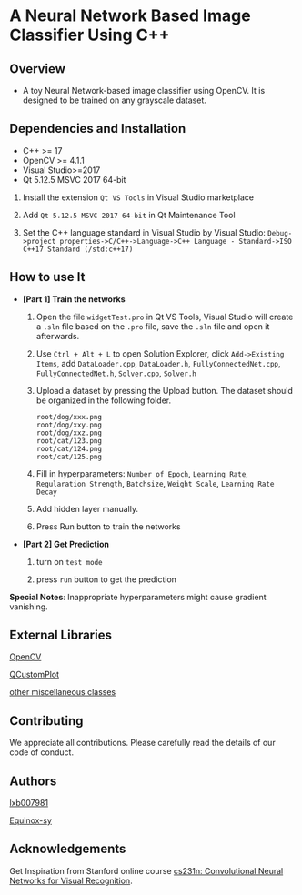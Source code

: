 # A Neural Network Based Image Classifier Using C++

## Overview
- A toy Neural Network-based image classifier using OpenCV. It is designed to be trained on any grayscale dataset.
  
## Dependencies and Installation
- C++ >= 17
- OpenCV >= 4.1.1
- Visual Studio>=2017
- Qt 5.12.5 MSVC 2017 64-bit

1. Install the extension `Qt VS Tools` in Visual Studio marketplace

2. Add `Qt 5.12.5 MSVC 2017 64-bit` in Qt Maintenance Tool

3. Set the C++ language standard in Visual Studio by Visual Studio:  `Debug->project properties->C/C++->Language->C++ Language - Standard->ISO C++17 Standard (/std:c++17)`

## How to use It
- **[Part 1] Train the networks**
    1. Open the file `widgetTest.pro` in Qt VS Tools, Visual Studio will create a `.sln` file based on the `.pro` file, save the `.sln` file and open it afterwards.
   
    2. Use `Ctrl + Alt + L` to open Solution Explorer, click `Add->Existing Items`, add `DataLoader.cpp`, `DataLoader.h`, `FullyConnectedNet.cpp`, `FullyConnectedNet.h`, `Solver.cpp`, `Solver.h`

    3. Upload a dataset by pressing the Upload button. The dataset should be organized in the following folder.
 
        ```
        root/dog/xxx.png
        root/dog/xxy.png
        root/dog/xxz.png
        root/cat/123.png
        root/cat/124.png
        root/cat/125.png
        ```

    4. Fill in hyperparameters: 
            `Number of Epoch`,
            `Learning Rate`,
            `Regularation Strength`,
            `Batchsize`,
            `Weight Scale`,
            `Learning Rate Decay `
    
    5. Add hidden layer manually.

    6. Press Run button to train the networks

- **[Part 2] Get Prediction**
    1. turn on `test mode`
   
    2. press `run` button to get the prediction

**Special Notes**: Inappropriate hyperparameters might cause gradient vanishing.

## External Libraries
[OpenCV](https://opencv.org/)

[QCustomPlot](https://www.qcustomplot.com/)

[other miscellaneous classes](https://stackoverflow.com/questions/14780517/toggle-switch-in-qt)

## Contributing
We appreciate all contributions. Please carefully read the details of our code of conduct.

## Authors
[lxb007981](https://github.com/lxb007981)

[Equinox-sy](https://github.com/Equinox-sy)

## Acknowledgements
Get Inspiration from Stanford online course [cs231n: Convolutional Neural Networks for Visual Recognition](https://cs231n.github.io/).
